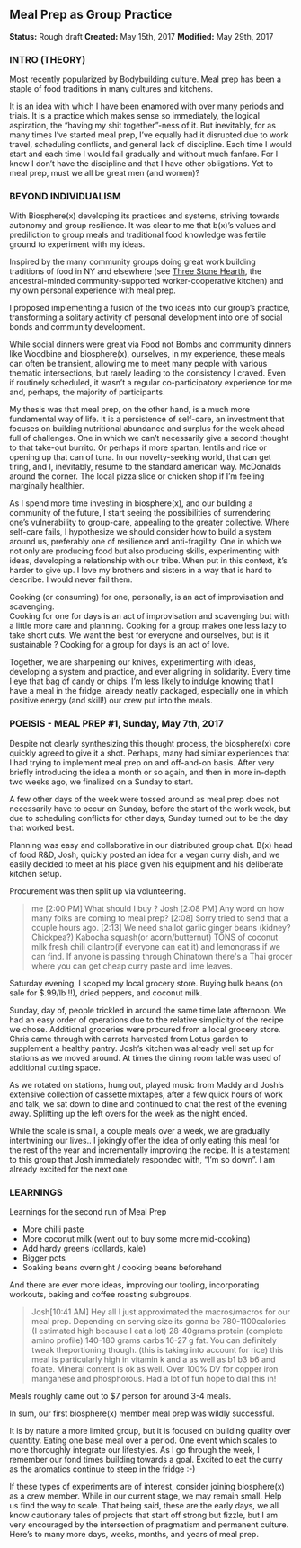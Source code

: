 ## Meal Prep as Group Practice
**Status:** Rough draft
**Created:** May 15th, 2017
**Modified:** May 29th, 2017

### INTRO (THEORY)
Most recently popularized by Bodybuilding culture. Meal prep has been a staple of food traditions in many cultures and kitchens.

It is an idea with which I have been enamored with over many periods and trials. It is a practice which makes sense so immediately, the logical aspiration, the “having my shit together”-ness of it. But inevitably, for as many times I’ve started meal prep, I’ve equally had it disrupted due to work travel, scheduling conflicts, and general lack of discipline. Each time I would start and each time I would fail gradually and without much fanfare. For I know I don’t have the discipline and that I have other obligations. Yet to meal prep, must we all be great men (and women)?

### BEYOND INDIVIDUALISM
With Biosphere(x) developing its practices and systems, striving towards autonomy and group resilience.
It was clear to me that b(x)’s values and prediliction to group meals and traditional food knowledge was fertile ground to experiment with my ideas. 

Inspired by the many community groups doing great work building traditions of food in NY and elsewhere (see [Three Stone Hearth](http://www.threestonehearth.com/), the ancestral-minded community-supported worker-cooperative kitchen) and my own personal experience with meal prep.

I proposed implementing a fusion of the two ideas into our group’s practice, transforming a solitary activity of personal development into one of social bonds and community development. 

While social dinners were great via Food not Bombs and community dinners like Woodbine and biosphere(x), ourselves, in my experience, these meals can often be transient, allowing me to meet many people with various thematic intersections, but rarely leading to the consistency I craved. Even if routinely scheduled, it wasn’t a regular co-participatory experience for me and, perhaps, the majority of participants.

My thesis was that meal prep, on the other hand, is a much more fundamental way of life. 
It is a persistence of self-care, an investment that focuses on building nutritional abundance and surplus for the week ahead full of challenges. One in which we can’t necessarily give a second thought to that take-out burrito. Or perhaps if more spartan, lentils and rice or opening up that can of tuna. In our novelty-seeking world, that can get tiring, and I, inevitably, resume to the standard american way. McDonalds around the corner. The local pizza slice or chicken shop if I’m feeling marginally healthier.

As I spend more time investing in biosphere(x), and our building a community of the future, I start seeing the possibilities of surrendering one’s vulnerability to group-care, appealing to the greater collective.
Where self-care fails, I hypothesize we should consider how to build a system around us, preferably one of resilience and anti-fragility. One in which we not only are producing food but also producing skills, experimenting with ideas, developing a relationship with our tribe. 
When put in this context, it’s harder to give up. I love my brothers and sisters in a way that is hard to describe. I would never fail them. 

Cooking (or consuming) for one, personally, is an act of improvisation and scavenging.  
Cooking for one for days is an act of improvisation and scavenging but with a little more care and planning.
Cooking for a group makes one less lazy to take short cuts. We want the best for everyone and ourselves, but is it sustainable ? 
Cooking for a group for days is an act of love. 

Together, we are sharpening our knives, experimenting with ideas, developing a system and practice, and ever aligning in solidarity. Every time I eye that bag of candy or chips. I’m less likely to indulge knowing that I have a meal in the fridge, already neatly packaged, especially one in which positive energy (and skill!) our crew put into the meals. 

### POEISIS - MEAL PREP #1, Sunday, May 7th, 2017

Despite not clearly synthesizing this thought process, the biosphere(x) core quickly agreed to give it a shot. Perhaps, many had similar experiences that I had trying to implement meal prep on and off-and-on basis. After very briefly introducing the idea a month or so again, and then in more in-depth two weeks ago, we finalized on a Sunday to start.
 
A few other days of the week were tossed around as meal prep does not necessarily have to occur on Sunday, before the start of the work week, but due to scheduling conflicts for other days, Sunday turned out to be the day that worked best. 

Planning was easy and collaborative in our distributed group chat. B(x) head of food R&D, Josh, quickly posted an idea for a vegan curry dish, and we easily decided to meet at his place given his equipment and his deliberate kitchen setup. 

Procurement was then split up via volunteering.

>me [2:00 PM] What should I buy <Josh>?
Josh [2:08 PM] Any word on how many folks are coming to meal prep?
[2:08] Sorry tried to send that a couple hours ago.
[2:13] We need shallot garlic ginger beans (kidney? Chickpea?) Kabocha squash(or acorn/butternut) TONS of coconut milk fresh chili cilantro(if everyone can eat it) and lemongrass if we can find. If anyone is passing through Chinatown there's a Thai grocer where you can get cheap curry paste and lime leaves.

Saturday evening, I scoped my local grocery store. Buying bulk beans (on sale for $.99/lb !!), dried peppers, and coconut milk. 

Sunday, day of, people trickled in around the same time late afternoon. We had an easy order of operations due to the relative simplicity of the recipe we chose. Additional groceries were procured from a local grocery store. Chris came through with carrots harvested from Lotus garden to supplement a healthy pantry. Josh’s kitchen was already well set up for stations as we moved around. At times the dining room table was used of additional cutting space.

As we rotated on stations, hung out, played music from Maddy and Josh’s extensive collection of cassette mixtapes, after a few quick hours of work and talk, we sat down to dine and continued to chat the rest of the evening away. Splitting up the left overs for the week as the night ended. 

While the scale is small, a couple meals over a week, we are gradually intertwining our lives.. I jokingly offer the idea of only eating this meal for the rest of the year and incrementally improving the recipe. It is a testament to this group that Josh immediately responded with, “I’m so down”. I am already excited for the next one. 

### LEARNINGS
Learnings for the second run of Meal Prep

* More chilli paste
* More coconut milk (went out to buy some more mid-cooking) 
* Add hardy greens (collards, kale) 
* Bigger pots
* Soaking beans overnight / cooking beans beforehand 

And there are ever more ideas, improving our tooling, incorporating workouts, baking and coffee roasting subgroups.

>Josh[10:41 AM] 
Hey all I just approximated the macros/macros for our meal prep. Depending on serving size its gonna be 780-1100calories (I estimated high because I eat a lot) 28-40grams protein (complete amino profile) 140-180 grams carbs 16-27 g fat.  You can definitely tweak theportioning though. (this is taking into account for rice) this meal is particularly high in vitamin k and a as well as b1 b3 b6 and folate. Mineral content is ok as well. Over 100% DV for copper iron manganese and phosphorous.  Had a lot of fun hope to dial this in!

Meals roughly came out to $7 person for around 3-4 meals. 

In sum, our first biosphere(x) member meal prep was wildly successful. 

It is by nature a more limited group, but it is focused on building quality over quantity. Eating one base meal over a period. 
One event which scales to more thoroughly integrate our lifestyles.  As I go through the week, I remember our fond times building towards a goal. 
Excited to eat the curry as the aromatics continue to steep in the fridge :-)

If these types of experiments are of interest, consider joining biosphere(x) as a crew member. While in our current stage, we may remain small. Help us find the way to scale. That being said, these are the early days, we all know cautionary tales of projects that start off strong but fizzle, but I am very encouraged by the intersection of pragmatism and permanent culture. Here’s to many more days, weeks, months, and years of meal prep.
